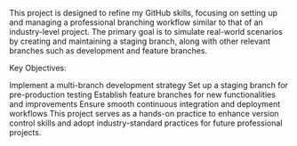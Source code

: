 This project is designed to refine my GitHub skills, focusing on setting up and managing a professional branching workflow similar to that of an industry-level project. The primary goal is to simulate real-world scenarios by creating and maintaining a staging branch, along with other relevant branches such as development and feature branches.

Key Objectives:

Implement a multi-branch development strategy
Set up a staging branch for pre-production testing
Establish feature branches for new functionalities and improvements
Ensure smooth continuous integration and deployment workflows
This project serves as a hands-on practice to enhance version control skills and adopt industry-standard practices for future professional projects.
